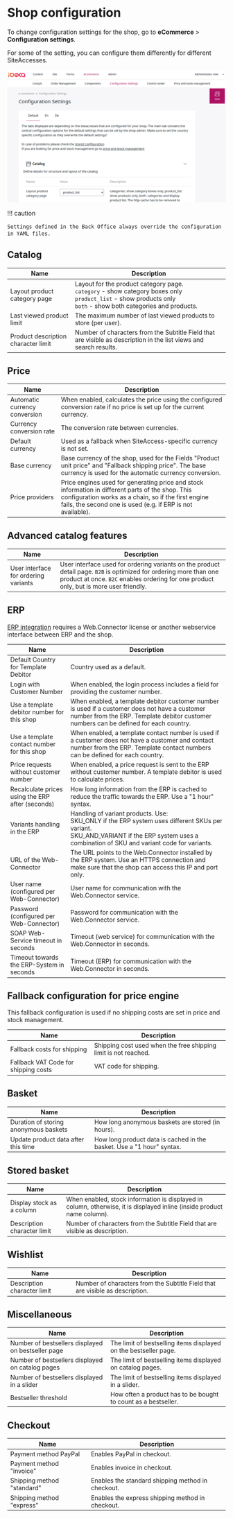 # Shop configuration

To change configuration settings for the shop, go to **eCommerce** > **Configuration settings**.

For some of the setting, you can configure them differently for different SiteAccesses.

![](img/shop_configuration_settings.png)

!!! caution

    Settings defined in the Back Office always override the configuration in YAML files.

## Catalog

|Name|Description|
|--- |--- |
|Layout product category page|Layout for the product category page.</br>`category` - show category boxes only</br>`product_list` - show products only</br>`both` - show both categories and products.|
|Last viewed product limit|The maximum number of last viewed products to store (per user).|
|Product description character limit|Number of characters from the Subtitle Field that are visible as description in the list views and search results.|

## Price

|Name|Description|
|--- |--- |
|Automatic currency conversion|When enabled, calculates the price using the configured conversion rate if no price is set up for the current currency.|
|Currency conversion rate|The conversion rate between currencies.|
|Default currency|Used as a fallback when SiteAccess-specific currency is not set.|
|Base currency|Base currency of the shop, used for the Fields "Product unit price" and "Fallback shipping price". The base currency is used for the automatic currency conversion.|
|Price providers|Price engines used for generating price and stock information in different parts of the shop. This configuration works as a chain, so if the first engine fails, the second one is used (e.g. if ERP is not available).|

## Advanced catalog features 

|Name|Description|
|--- |--- |
|User interface for ordering variants|User interface used for ordering variants on the product detail page. `B2B` is optimized for ordering more than one product at once. `B2C` enables ordering for one product only, but is more user friendly.

## ERP

[ERP integration](erp_integration/erp_integration.md) requires a Web.Connector license or another webservice interface between ERP and the shop.

|Name|Description|
|--- |--- |
|Default Country for Template Debitor|Country used as a default.|
|Login with Customer Number|When enabled, the login process includes a field for providing the customer number.|
|Use a template debitor number for this shop|When enabled, a template debitor customer number is used if a customer does not have a customer number from the ERP. Template debitor customer numbers can be defined for each country.|
|Use a template contact number for this shop|When enabled, a template contact number is used if a customer does not have a customer and contact number from the ERP. Template contact numbers can be defined for each country.|
|Price requests without customer number|When enabled, a price request is sent to the ERP without customer number. A template debitor is used to calculate prices.|
|Recalculate prices using the ERP after (seconds)|How long information from the ERP is cached to reduce the traffic towards the ERP. Use a "1 hour" syntax.|
|Variants handling in the ERP|Handling of variant products. Use:</br>SKU_ONLY if the ERP system uses different SKUs per variant. </br>SKU_AND_VARIANT if the ERP system uses a combination of SKU and variant code for variants.|
|URL of the Web-Connector|The URL points to the Web.Connector installed by the ERP system. Use an HTTPS connection and make sure that the shop can access this IP and port only.|
|User name (configured per Web-Connector)|User name for communication with the Web.Connector service.|
|Password (configured per Web-Connector)|Password for communication with the Web.Connector service.|
|SOAP Web-Service timeout in seconds|Timeout (web service) for communication with the Web.Connector in seconds.|
|Timeout towards the ERP-System in seconds|Timeout (ERP) for communication with the Web.Connector in seconds.|

## Fallback configuration for price engine

This fallback configuration is used if no shipping costs are set in price and stock management.

|Name|Description|
|--- |--- |
|Fallback costs for shipping|Shipping cost used when the free shipping limit is not reached.|
|Fallback VAT Code for shipping costs|VAT code for shipping.|

## Basket

|Name|Description|
|--- |--- |
|Duration of storing anonymous baskets|How long anonymous baskets are stored (in hours).|
|Update product data after this time|How long  product data is cached in the basket. Use a "1 hour" syntax.|

## Stored basket

|Name|Description|
|--- |--- |
|Display stock as a column|When enabled, stock information is displayed in column, otherwise, it is displayed inline (inside product name column).|
|Description character limit|Number of characters from the Subtitle Field that are visible as description.|

## Wishlist

|Name|Description|
|--- |--- |
|Description character limit|Number of characters from the Subtitle Field that are visible as description.|

## Miscellaneous

|Name|Description|
|--- |--- |
|Number of bestsellers displayed on bestseller page|The limit of bestselling items displayed on the bestseller page.|
|Number of bestsellers displayed on catalog pages|The limit of bestselling items displayed on catalog pages.|
|Number of bestsellers displayed in a slider|The limit of bestselling items displayed in a slider.|
|Bestseller threshold|How often a product has to be bought to count as a bestseller.|

## Checkout

|Name|Description|
|--- |--- |
|Payment method PayPal|Enables PayPal in checkout.|
|Payment method "invoice"|Enables invoice in checkout.|
|Shipping method "standard"|Enables the standard shipping method in checkout.|
|Shipping method "express"|Enables the express shipping method in checkout.|
